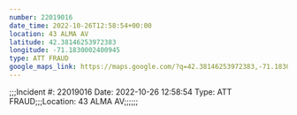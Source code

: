 ```yaml
---
number: 22019016
date_time: 2022-10-26T12:58:54+00:00
location: 43 ALMA AV
latitude: 42.38146253972383
longitude: -71.1830002400945
type: ATT FRAUD
google_maps_link: https://maps.google.com/?q=42.38146253972383,-71.1830002400945
---
```


;;;Incident #: 22019016   Date: 2022-10-26 12:58:54   Type: ATT FRAUD;;;Location: 43 ALMA AV;;;;;;
